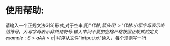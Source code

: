 # 使用帮助:
请输入一个正规文法G[S]形式,对于空串,用'$' 代替,箭头用'>'代替.
小写字母表示终结符号，大写字母表示非终结符号.输入中间不要加空格
严格按照正规式的定义
example:
S>aA
A>a|$
程序从文件"intput.txt"读入，每个规则写一行
